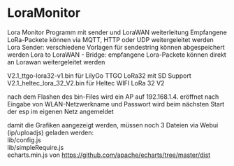 # LoraMonitor
Lora Monitor Programm mit sender und LoraWAN weiterleitung
Empfangene LoRa-Packete können via MQTT, HTTP oder UDP weitergeleitet werden
Lora Sender: verschiedene Vorlagen für sendestring können abgespeichert werden
Lora to LoraWAN - Bridge: empfangene Lora-Packete können direkt an Lorawan weitergeleitet werden

V2.1_ttgo-lora32-v1.bin für LilyGo TTGO LoRa32 mit SD Support   
V2.1_heltec_lora_32_V2.bin für Heltec WIFI LoRa 32 V2 

nach dem Flashen des bin-Files wird ein AP auf 192.168.1.4. eröffnet
nach Eingabe von WLAN-Netzwerkname und Passwort wird beim nächsten Start der esp im eigenen Netz angemeldet

damit die Grafiken aangezeigt werden, müssen noch 3 Dateien via Webui (ip/uploadjs) geladen werden:   
lib/config.js   
lib/simpleRequire.js   
echarts.min.js von https://github.com/apache/echarts/tree/master/dist
